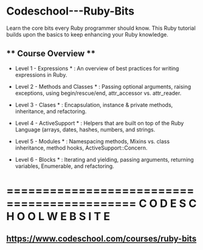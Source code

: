 # Codeschool---Ruby-Bits

Learn the core bits every Ruby programmer should know. This Ruby tutorial builds upon the basics to keep enhancing your Ruby knowledge.

** Course Overview **
------------------
* Level 1 - Expressions * : 
An overview of best practices for writing expressions in Ruby.

* Level 2 - Methods and Classes * :
Passing optional arguments, raising exceptions, using begin/rescue/end, attr_accessor vs. attr_reader.

* Level 3 - Clases * :
Encapsulation, instance & private methods, inheritance, and refactoring.

* Level 4 - ActiveSupport * :
Helpers that are built on top of the Ruby Language (arrays, dates, hashes, numbers, and strings.

* Level 5 - Modules * :
Namespacing methods, Mixins vs. class inheritance, method hooks, ActiveSupport::Concern.

* Level 6 - Blocks * :
Iterating and yielding, passing arguments, returning variables, Enumerable, and refactoring.

============================================
   C O D E S C H O O L   W E B S I T E
============================================
https://www.codeschool.com/courses/ruby-bits
--------------------------------------------

